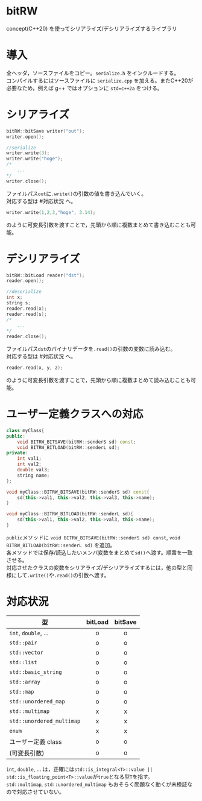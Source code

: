 # bitRW
concept(C++20) を使ってシリアライズ/デシリアライズするライブラリ

# 導入
全ヘッダ，ソースファイルをコピー。`serialize.h` をインクルードする。  
コンパイルするにはソースファイルに `serialize.cpp` を加える。またC++20が必要なため，例えば g++ ではオプションに `std=c++2a` をつける。

# シリアライズ
```c++
bitRW::bitSave writer("out");
writer.open();

//serialize
writer.write(3);
writer.write("hoge");
/*
    ...
*/
writer.close();
```
ファイルパス`out`に`.write()`の引数の値を書き込んでいく。  
対応する型は #対応状況 へ。

```C++
writer.write(1,2,3,"hoge", 3.14);
```
のように可変長引数を渡すことで，先頭から順に複数まとめて書き込むことも可能。


# デシリアライズ
```c++
bitRW::bitLoad reader("dst");
reader.open();

//deserialize
int x;
string s;
reader.read(x);
reader.read(s);
/*
    ...
*/
reader.close();
```
ファイルパス`dst`のバイナリデータを`.read()`の引数の変数に読み込む。  
対応する型は #対応状況 へ。

```c++
reader.read(x, y, z);
```
のように可変長引数を渡すことで，先頭から順に複数まとめて読み込むことも可能。

# ユーザー定義クラスへの対応
```c++
class myClass{
public:
    void BITRW_BITSAVE(bitRW::senderS sd) const;
    void BITRW_BITLOAD(bitRW::senderL sd);
private:
    int val1;
    int val2;
    double val3;
    string name;
};

void myClass::BITRW_BITSAVE(bitRW::senderS sd) const{
    sd(this->val1, this->val2, this->val3, this->name);
}

void myClass::BITRW_BITLOAD(bitRW::senderL sd){
    sd(this->val1, this->val2, this->val3, this->name);
}
```
`public`メソッドに `void BITRW_BITSAVE(bitRW::senderS sd) const`, `void BITRW_BITLOAD(bitRW::senderL sd)` を追加。  
各メソッドでは保存/読込したいメンバ変数をまとめて`sd()`へ渡す。順番を一致させる。  
対応させたクラスの変数をシリアライズ/デシリアライズするには，他の型と同様にして`.write()`や`.read()`の引数へ渡す。

# 対応状況
型|bitLoad|bitSave
-|:-:|:-:
`int`, `double`, ...| o|o
`std::pair`|o|o
`std::vector`|o|o
`std::list`|o|o
`std::basic_string`|o|o
`std::array`|o|o
`std::map`|o|o
`std::unordered_map`|o|o
`std::multimap`|x|x
`std::unordered_multimap`|x|x
`enum`|x|x
ユーザー定義 class|o|o
(可変長引数)|o|o

`int`, `double`, ... は，正確には`std::is_integral<T>::value || std::is_floating_point<T>::value`が`true`となる型`T`を指す。  
`std::multimap`, `std::unordered_multimap` もおそらく問題なく動くが未検証なので対応させていない。